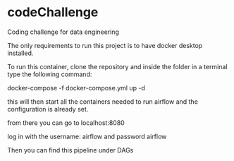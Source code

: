 # codeChallenge
Coding challenge for data engineering

The only requirements to run this project is to have docker desktop installed.

To run this container, clone the repository and inside the folder in a terminal type the following command:

docker-compose -f docker-compose.yml up -d

this will then start all the containers needed to run airflow and the configuration is already set.

from there you can go to localhost:8080

log in with the username: airflow and password airflow

Then you can find this pipeline under DAGs